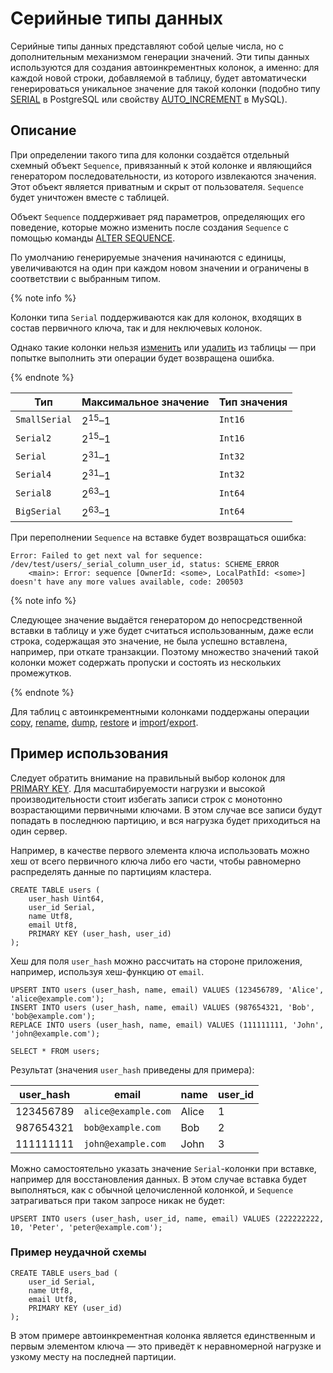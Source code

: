 
# Серийные типы данных

Серийные типы данных представляют собой целые числа, но с дополнительным механизмом генерации значений. Эти типы данных используются для создания автоинкрементных колонок, а именно: для каждой новой строки, добавляемой в таблицу, будет автоматически генерироваться уникальное значение для такой колонки (подобно типу [SERIAL](https://www.postgresql.org/docs/current/datatype-numeric.html#DATATYPE-SERIAL) в PostgreSQL или свойству [AUTO_INCREMENT](https://dev.mysql.com/doc/refman/9.0/en/example-auto-increment.html) в MySQL).

## Описание

При определении такого типа для колонки создаётся отдельный схемный объект `Sequence`, привязанный к этой колонке и являющийся генератором последовательности, из которого извлекаются значения. Этот объект является приватным и скрыт от пользователя. `Sequence` будет уничтожен вместе с таблицей.

Объект `Sequence` поддерживает ряд параметров, определяющих его поведение, которые можно изменить после создания `Sequence` с помощью команды [ALTER SEQUENCE](../syntax/alter-sequence.md).

По умолчанию генерируемые значения начинаются с единицы, увеличиваются на один при каждом новом значении и ограничены в соответствии с выбранным типом.

{% note info %}

Колонки типа `Serial` поддерживаются как для колонок, входящих в состав первичного ключа, так и для неключевых колонок.

Однако такие колонки нельзя [изменить](../syntax/alter_table/family#mod-column-groups) или [удалить](../syntax/alter_table/columns.md) из таблицы — при попытке выполнить эти операции будет возвращена ошибка.

{% endnote %}

| Тип           | Максимальное значение | Тип значения |
|---------------|-----------------------|--------------|
| `SmallSerial` | $2^{15}–1$            | `Int16`      |
| `Serial2`     | $2^{15}–1$            | `Int16`      |
| `Serial`      | $2^{31}–1$            | `Int32`      |
| `Serial4`     | $2^{31}–1$            | `Int32`      |
| `Serial8`     | $2^{63}–1$            | `Int64`      |
|  `BigSerial`  | $2^{63}–1$            | `Int64`      |

При переполнении `Sequence` на вставке будет возвращаться ошибка:

```text
Error: Failed to get next val for sequence: /dev/test/users/_serial_column_user_id, status: SCHEME_ERROR
    <main>: Error: sequence [OwnerId: <some>, LocalPathId: <some>] doesn't have any more values available, code: 200503
```

{% note info %}

Cледующее значение выдаётся генератором до непосредственной вставки в таблицу и уже будет считаться использованным, даже если строка, содержащая это значение, не была успешно вставлена, например, при откате транзакции. Поэтому множество значений такой колонки может содержать пропуски и состоять из нескольких промежутков.

{% endnote %}

Для таблиц с автоинкрементными колонками поддержаны операции [copy](../../../reference/ydb-cli/tools-copy.md), [rename](../../../reference/ydb-cli/commands/tools/rename.md), [dump](../../../reference/ydb-cli/export-import/tools-dump.md), [restore](../../../reference/ydb-cli/export-import/import-file.md) и [import](../../../reference/ydb-cli/export-import/import-s3.md)/[export](../../../reference/ydb-cli/export-import/export-s3.md).

## Пример использования

Следует обратить внимание на правильный выбор колонок для [PRIMARY KEY](../../../dev/primary-key/row-oriented.md). Для масштабируемости нагрузки и высокой производительности стоит избегать записи строк с монотонно возрастающими первичными ключами. В этом случае все записи будут попадать в последнюю партицию, и вся нагрузка будет приходиться на один сервер.

Например, в качестве первого элемента ключа использовать можно хеш от всего первичного ключа либо его части, чтобы равномерно распределять данные по партициям кластера.

``` yql
CREATE TABLE users (
    user_hash Uint64,
    user_id Serial,
    name Utf8,
    email Utf8,
    PRIMARY KEY (user_hash, user_id)
);
```

Хеш для поля `user_hash` можно рассчитать на стороне приложения, например, используя хеш-функцию от `email`.

``` yql
UPSERT INTO users (user_hash, name, email) VALUES (123456789, 'Alice', 'alice@example.com');
INSERT INTO users (user_hash, name, email) VALUES (987654321, 'Bob', 'bob@example.com');
REPLACE INTO users (user_hash, name, email) VALUES (111111111, 'John', 'john@example.com');
```

``` yql
SELECT * FROM users;
```

Результат (значения `user_hash` приведены для примера):

| user_hash   | email                 | name  | user_id |
|-------------|-----------------------|-------|---------|
| 123456789   | `alice@example.com`   | Alice | 1       |
| 987654321   | `bob@example.com`     | Bob   | 2       |
| 111111111   | `john@example.com`    | John  | 3       |

Можно самостоятельно указать значение `Serial`-колонки при вставке, например для восстановления данных. В этом случае вставка будет выполняться, как с обычной целочисленной колонкой, и `Sequence` затрагиваться при таком запросе никак не будет:

``` yql
UPSERT INTO users (user_hash, user_id, name, email) VALUES (222222222, 10, 'Peter', 'peter@example.com');
```

### Пример неудачной схемы

``` yql
CREATE TABLE users_bad (
    user_id Serial,
    name Utf8,
    email Utf8,
    PRIMARY KEY (user_id)
);
```

В этом примере автоинкрементная колонка является единственным и первым элементом ключа — это приведёт к неравномерной нагрузке и узкому месту на последней партиции.

